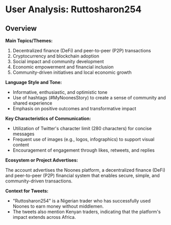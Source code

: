 # User Analysis: Ruttosharon254

## Overview

**Main Topics/Themes:**

1. Decentralized finance (DeFi) and peer-to-peer (P2P) transactions
2. Cryptocurrency and blockchain adoption
3. Social impact and community development
4. Economic empowerment and financial inclusion
5. Community-driven initiatives and local economic growth

**Language Style and Tone:**

* Informative, enthusiastic, and optimistic tone
* Use of hashtags (#MyNoonesStory) to create a sense of community and shared experience
* Emphasis on positive outcomes and transformative impact

**Key Characteristics of Communication:**

* Utilization of Twitter's character limit (280 characters) for concise messages
* Frequent use of images (e.g., logos, infographics) to support visual content
* Encouragement of engagement through likes, retweets, and replies

**Ecosystem or Project Advertises:**

The account advertises the Noones platform, a decentralized finance (DeFi) and peer-to-peer (P2P) financial system that enables secure, simple, and community-driven transactions.

**Context for Tweets:**

* "Ruttosharon254" is a Nigerian trader who has successfully used Noones to earn money without middlemen.
* The tweets also mention Kenyan traders, indicating that the platform's impact extends across Africa.